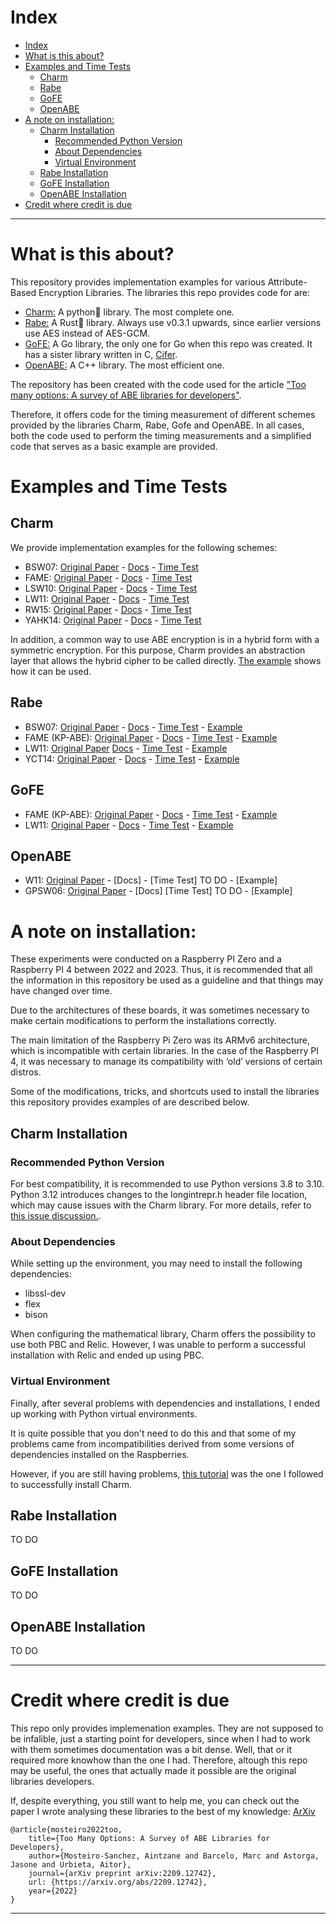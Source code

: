 # Index

- [Index](#index)
- [What is this about?](#what-is-this-about)
- [Examples and Time Tests](#examples-and-time-tests)
  - [Charm](#charm)
  - [Rabe](#rabe)
  - [GoFE](#gofe)
  - [OpenABE](#openabe)
- [A note on installation:](#a-note-on-installation)
  - [Charm Installation](#charm-installation)
    - [Recommended Python Version](#recommended-python-version)
    - [About Dependencies](#about-dependencies)
    - [Virtual Environment](#virtual-environment)
  - [Rabe Installation](#rabe-installation)
  - [GoFE Installation](#gofe-installation)
  - [OpenABE Installation](#openabe-installation)
- [Credit where credit is due](#credit-where-credit-is-due)

---

# What is this about?

This repository provides implementation examples for various Attribute-Based Encryption Libraries. The libraries this repo provides code for are:

- [Charm:](https://github.com/JHUISI/charm) A python🐍 library. The most complete one.
- [Rabe:](https://github.com/Fraunhofer-AISEC/rabe) A Rust🦀 library. Always use v0.3.1 upwards, since earlier versions use AES instead of AES-GCM.
- [GoFE:](https://github.com/fentec-project/gofe) A Go library, the only one for Go when this repo was created. It has a sister library written in C, [Cifer](https://github.com/fentec-project/CiFEr).
- [OpenABE:](https://github.com/zeutro/openabe) A C++ library. The most efficient one.

The repository has been created with the code used for the article ["Too many options: A survey of ABE libraries for developers"](https://arxiv.org/abs/2209.12742).

Therefore, it offers code for the timing measurement of different schemes provided by the libraries Charm, Rabe, Gofe and OpenABE. In all cases, both the code used to perform the timing measurements and a simplified code that serves as a basic example are provided.

# Examples and Time Tests

## Charm

We provide implementation examples for the following schemes:

- BSW07: [Original Paper](https://ieeexplore.ieee.org/stamp/stamp.jsp?arnumber=4223236&casa_token=sh82htu2-PsAAAAA:O3yMQkIpQ0tznUxEknLy0M8iwYZNGuS0fYbgMYAr5gIY9kHrq6cmnLocQ6TZNqsSnSPUCLvWnEyH&tag=1) - [Docs](https://jhuisi.github.io/charm/charm/schemes/abenc/abenc_bsw07.html) - [Time Test](Charm/TimeTests/BSW07.py)
- FAME: [Original Paper](https://eprint.iacr.org/2017/807.pdf?ref=https://githubhelp.com) - [Docs](https://jhuisi.github.io/charm/charm/schemes/abenc/ac17.html) - [Time Test](Charm/TimeTests/FAME_C17.py)
- LSW10: [Original Paper](https://eprint.iacr.org/2008/309.pdf) - [Docs](https://jhuisi.github.io/charm/charm/schemes/abenc/abenc_lsw08.html) - [Time Test](Charm/TimeTests/LSW10.py)
- LW11: [Original Paper](https://eprint.iacr.org/2010/351) - [Docs](https://jhuisi.github.io/charm/charm/schemes/abenc/dabe_aw11.html) - [Time Test](Charm/TimeTests/LW11/)
- RW15: [Original Paper](https://eprint.iacr.org/2015/016) - [Docs](https://jhuisi.github.io/charm/charm/schemes/abenc/abenc_maabe_rw15.html) - [Time Test](Charm/TimeTests/RW15.py)
- YAHK14: [Original Paper](https://www.iacr.org/archive/pkc2014/83830226/83830226.pdf) - [Docs](https://jhuisi.github.io/charm/charm/schemes/abenc/abenc_unmcpabe_yahk14.html) - [Time Test](Charm/TimeTests/YAHK14.py)

In addition, a common way to use ABE encryption is in a hybrid form with a symmetric encryption. For this purpose, Charm provides an abstraction layer that allows the hybrid cipher to be called directly. [The example](Charm/Examples/HybridExample.py) shows how it can be used.

## Rabe

- BSW07: [Original Paper](https://ieeexplore.ieee.org/stamp/stamp.jsp?arnumber=4223236&casa_token=sh82htu2-PsAAAAA:O3yMQkIpQ0tznUxEknLy0M8iwYZNGuS0fYbgMYAr5gIY9kHrq6cmnLocQ6TZNqsSnSPUCLvWnEyH&tag=1) - [Docs](https://docs.rs/rabe/0.4.0/rabe/schemes/bsw/index.html) - [Time Test](Rabe/rabe_BSW07/benches/bench_BSW07.rs) - [Example](Rabe/rabe_BSW07/src/lib.rs)
- FAME (KP-ABE): [Original Paper](https://eprint.iacr.org/2017/807.pdf?ref=https://githubhelp.com) - [Docs](https://docs.rs/rabe/0.4.0/rabe/schemes/ac17/index.html) - [Time Test](Rabe/rabe_KPABEFAME/benches/bench_ac17kpabe.rs) - [Example](Rabe/rabe_KPABEFAME/src/lib.rs)
- LW11: [Original Paper](https://eprint.iacr.org/2010/351) [Docs](https://docs.rs/rabe/0.4.0/rabe/schemes/aw11/index.html) - [Time Test](Rabe/rabe_LW11/benches/bench_lw11.rs) - [Example](Rabe/rabe_LW11/src/lib.rs)
- YCT14: [Original Paper](https://www.sciencedirect.com/science/article/abs/pii/S0167739X14002039?via%3Dihub) - [Docs](https://docs.rs/rabe/0.4.0/rabe/schemes/yct14/index.html) - [Time Test](Rabe/rabe_YCT14/benches/bench_yct14.rs) - [Example](Rabe/rabe_YCT14/src/lib.rs)

## GoFE

- FAME (KP-ABE): [Original Paper](https://eprint.iacr.org/2017/807.pdf?ref=https://githubhelp.com) - [Docs](https://github.com/fentec-project/gofe?tab=readme-ov-file#use-the-scheme-(examples)) - [Time Test](GoFE/FAME/pkg_test.go) - [Example](GoFE/FAME/main.go)
- LW11: [Original Paper](https://eprint.iacr.org/2010/351) - [Docs](https://github.com/fentec-project/gofe?tab=readme-ov-file#use-the-scheme-(examples)) - [Time Test](GoFE/LW11_module/LW11_test.go) - [Example](GoFE/LW11_module/LW11.go)

## OpenABE

- W11: [Original Paper](https://www.iacr.org/archive/pkc2011/65710055/65710055.pdf) - [Docs] - [Time Test] TO DO - [Example]
- GPSW06: [Original Paper](https://eprint.iacr.org/2006/309.pdf?ref=https://githubhelp.com) - [Docs] [Time Test] TO DO - [Example]

# A note on installation:

These experiments were conducted on a Raspberry PI Zero and a Raspberry PI 4 between 2022 and 2023. Thus, it is recommended that all the information in this repository be used as a guideline and that things may have changed over time.

Due to the architectures of these boards, it was sometimes necessary to make certain modifications to perform the installations correctly.

The main limitation of the Raspberry Pi Zero was its ARMv6 architecture, which is incompatible with certain libraries. In the case of the Raspberry PI 4, it was necessary to manage its compatibility with ‘old’ versions of certain distros.

Some of the modifications, tricks, and shortcuts used to install the libraries this repository provides examples of are described below.

## Charm Installation

### Recommended Python Version

For best compatibility, it is recommended to use Python versions 3.8 to 3.10. Python 3.12 introduces changes to the longintrepr.h header file location, which may cause issues with the Charm library. For more details, refer to [ this issue discussion.](https://github.com/JHUISI/charm/issues/307#issuecomment-2094110757).

### About Dependencies

While setting up the environment, you may need to install the following dependencies:

- libssl-dev
- flex
- bison

When configuring the mathematical library, Charm offers the possibility to use both PBC and Relic. However, I was unable to perform a successful installation with Relic and ended up using PBC.

### Virtual Environment

Finally, after several problems with dependencies and installations, I ended up working with Python virtual environments.

It is quite possible that you don't need to do this and that some of my problems came from incompatibilities derived from some versions of dependencies installed on the Raspberries.

However, if you are still having problems, [this tutorial](https://lrusso96.github.io/blog/cryptography/2021/03/04/charm-setup.html) was the one I followed to successfully install Charm.

## Rabe Installation

TO DO

## GoFE Installation

TO DO

## OpenABE Installation

TO DO

---

# Credit where credit is due

This repo only provides implemenation examples. They are not supposed to be infalible, just a starting point for developers, since when I had to work with them sometimes documentation was a bit dense. Well, that or it required more knowhow than the one I had. Therefore, altough this repo may be useful, the ones that actually made it possible are the original libraries developers.

If, despite everything, you still want to help me, you can check out the paper I wrote analysing these libraries to the best of my knowledge: [ArXiv](https://arxiv.org/abs/2209.12742)

    @article{mosteiro2022too,
        title={Too Many Options: A Survey of ABE Libraries for Developers},
        author={Mosteiro-Sanchez, Aintzane and Barcelo, Marc and Astorga, Jasone and Urbieta, Aitor},
        journal={arXiv preprint arXiv:2209.12742},
        url: {https://arxiv.org/abs/2209.12742},
        year={2022}
    }

---
